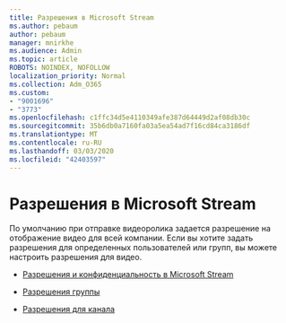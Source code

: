 ```yaml
---
title: Разрешения в Microsoft Stream
ms.author: pebaum
author: pebaum
manager: mnirkhe
ms.audience: Admin
ms.topic: article
ROBOTS: NOINDEX, NOFOLLOW
localization_priority: Normal
ms.collection: Adm_O365
ms.custom:
- "9001696"
- "3773"
ms.openlocfilehash: c1ffc34d5e4110349afe387d64449d2af08db30c
ms.sourcegitcommit: 35b6db0a7160fa03a5ea54ad7f16cd84ca3186df
ms.translationtype: MT
ms.contentlocale: ru-RU
ms.lasthandoff: 03/03/2020
ms.locfileid: "42403597"
---
```

# <a name="permissions-in-microsoft-stream"></a>Разрешения в Microsoft Stream

По умолчанию при отправке видеоролика задается разрешение на отображение видео для всей компании. Если вы хотите задать разрешения для определенных пользователей или групп, вы можете настроить разрешения для видео.

- [Разрешения и конфиденциальность в Microsoft Stream](https://docs.microsoft.com/stream/portal-permissions)

- [Разрешения группы](https://docs.microsoft.com/stream/portal-permissions#group-permissions)

- [Разрешения для канала](https://docs.microsoft.com/stream/portal-permissions#channel-permissions)